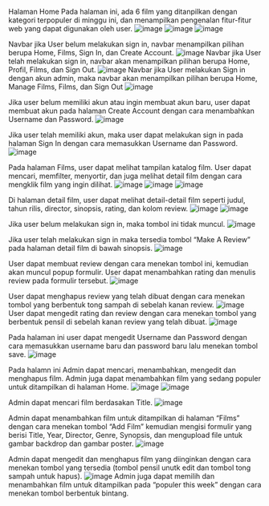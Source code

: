 Halaman Home
Pada halaman ini, ada 6 film yang ditanpilkan dengan kategori terpopuler di minggu ini, dan menampilkan pengenalan fitur-fitur web yang dapat digunakan oleh user.
![image](https://github.com/user-attachments/assets/b804e1b0-e76b-4edc-9c9b-be2caad15e9a)
![image](https://github.com/user-attachments/assets/c1b4d266-3461-4434-9fbf-2d1c9faa3884)
![image](https://github.com/user-attachments/assets/8add8786-abd0-4619-93f4-31a66f50b453)


Navbar jika User belum melakukan sign in, navbar menampilkan pilihan berupa Home, Films, Sign In, dan Create Account. 
![image](https://github.com/user-attachments/assets/5e34815d-c8b1-4e8e-bd6f-24acfc094d44)
Navbar jika User telah melakukan sign in, navbar akan menampilkan pilihan berupa Home, Profil, Films, dan Sign Out.
![image](https://github.com/user-attachments/assets/ea5f1f5a-b899-487d-8c97-86dddd3cc134)
Navbar jika User melakukan Sign in dengan akun admin, maka navbar akan menampilkan pilihan berupa Home, Manage Films, Films, dan Sign Out
![image](https://github.com/user-attachments/assets/c1b3a0d7-671d-4518-b4a8-74446553074c)

Jika user belum memiliki akun atau ingin membuat akun baru, user dapat membuat akun pada halaman Create Account dengan cara menambahkan Username dan Password.
![image](https://github.com/user-attachments/assets/9ef7bf6c-786a-44a6-a85a-5047f1122607)

Jika user telah memiliki akun, maka user dapat melakukan sign in pada halaman Sign In dengan cara memasukkan Username dan Password.
![image](https://github.com/user-attachments/assets/acaa6560-d54c-4259-a6de-d173bdb0b29e)

Pada halaman Films, user dapat melihat tampilan katalog film. User dapat mencari, memfilter, menyortir, dan juga melihat detail film dengan cara mengklik film yang ingin dilihat.
![image](https://github.com/user-attachments/assets/183159e3-0bdd-4afd-9463-d0a3053dd730)
![image](https://github.com/user-attachments/assets/f876f6fc-4546-4dad-9619-811339f2a6b8)
![image](https://github.com/user-attachments/assets/774443b0-867f-40fa-915f-fc69d7aa1b22)

Di halaman detail film, user dapat melihat detail-detail film seperti judul, tahun rilis, director, sinopsis, rating, dan kolom review. 
![image](https://github.com/user-attachments/assets/70d26c4b-80a6-4c89-8395-50891d9ce32b)
![image](https://github.com/user-attachments/assets/9d14cd4d-72d9-4f2c-bba2-9f8567386350)

Jika user belum melakukan sign in, maka tombol ini tidak muncul.
![image](https://github.com/user-attachments/assets/1a355343-cc81-4bc7-ae8e-afb43de67a07)

Jika user telah melakukan sign in maka tersedia tombol “Make A Review” pada halaman detail film di bawah sinopsis.
![image](https://github.com/user-attachments/assets/af798341-4fdc-4539-8a8d-6e18cfffe3b8)

User dapat membuat review dengan cara menekan tombol ini, kemudian akan muncul popup formulir. User dapat menambahkan rating dan menulis review pada formulir tersebut.
![image](https://github.com/user-attachments/assets/c683e9a4-4382-42ae-9e1d-5984c122ae18)

User dapat menghapus review yang telah dibuat dengan cara menekan tombol yang berbentuk tong sampah di sebelah kanan review.
![image](https://github.com/user-attachments/assets/b3288ba6-206e-4410-8041-15640e39ccb4)
User dapat mengedit rating dan review dengan cara menekan tombol yang berbentuk pensil di sebelah kanan review yang telah dibuat.
![image](https://github.com/user-attachments/assets/a15dc59c-3f8e-4789-b813-1602fee11f1e)

Pada halaman ini user dapat mengedit Username dan Password dengan cara memasukkan username baru dan password baru lalu menekan tombol save.
![image](https://github.com/user-attachments/assets/ad036bb3-0180-44ff-b295-55bf9e1f7670)

Pada halamn ini Admin dapat mencari, menambahkan, mengedit dan menghapus film. Admin juga dapat menambahkan film yang sedang populer untuk ditampilkan di halaman Home.
![image](https://github.com/user-attachments/assets/62dd6c02-861e-4d65-a852-f8a9cd80daa6)
![image](https://github.com/user-attachments/assets/e945976a-c451-4563-ad9c-548fe618ce13)


Admin dapat mencari film berdasakan Title.
![image](https://github.com/user-attachments/assets/58d2114d-a871-4460-a0c2-d7e39baf505a)

Admin dapat menambahkan film untuk ditampilkan di halaman “Films” dengan cara menekan tombol “Add Film”
kemudian mengisi formulir yang berisi Title, Year, Director, Genre, Synopsis, dan mengupload file untuk gambar backdrop dan gambar poster.
![image](https://github.com/user-attachments/assets/2887678f-2697-41fe-9eca-8133858911a5)

Admin dapat mengedit dan menghapus film yang diinginkan dengan cara menekan tombol yang tersedia (tombol pensil unutk edit dan tombol tong sampah untuk hapus).
![image](https://github.com/user-attachments/assets/627b5dc4-221c-402c-bec2-c08a32662676)
Admin juga dapat memilih dan menambahkan film untuk ditampilkan pada “populer this week” dengan cara menekan tombol berbentuk bintang.










